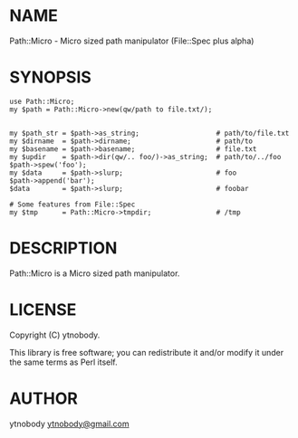 # NAME

Path::Micro - Micro sized path manipulator (File::Spec plus alpha)

# SYNOPSIS

    use Path::Micro;
    my $path = Path::Micro->new(qw/path to file.txt/);
    

    my $path_str = $path->as_string;                   # path/to/file.txt
    my $dirname  = $path->dirname;                     # path/to
    my $basename = $path->basename;                    # file.txt
    my $updir    = $path->dir(qw/.. foo/)->as_string;  # path/to/../foo
    $path->spew('foo');
    my $data     = $path->slurp;                       # foo
    $path->append('bar');
    $data        = $path->slurp;                       # foobar

    # Some features from File::Spec
    my $tmp      = Path::Micro->tmpdir;                # /tmp
    

# DESCRIPTION

Path::Micro is a Micro sized path manipulator.

# LICENSE

Copyright (C) ytnobody.

This library is free software; you can redistribute it and/or modify
it under the same terms as Perl itself.

# AUTHOR

ytnobody <ytnobody@gmail.com>
